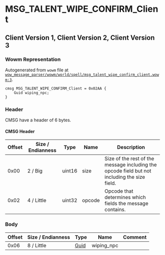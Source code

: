 # MSG_TALENT_WIPE_CONFIRM_Client

## Client Version 1, Client Version 2, Client Version 3

### Wowm Representation

Autogenerated from `wowm` file at [`wow_message_parser/wowm/world/spell/msg_talent_wipe_confirm_client.wowm:3`](https://github.com/gtker/wow_messages/tree/main/wow_message_parser/wowm/world/spell/msg_talent_wipe_confirm_client.wowm#L3).
```rust,ignore
cmsg MSG_TALENT_WIPE_CONFIRM_Client = 0x02AA {
    Guid wiping_npc;
}
```
### Header

CMSG have a header of 6 bytes.

#### CMSG Header

| Offset | Size / Endianness | Type   | Name   | Description |
| ------ | ----------------- | ------ | ------ | ----------- |
| 0x00   | 2 / Big           | uint16 | size   | Size of the rest of the message including the opcode field but not including the size field.|
| 0x02   | 4 / Little        | uint32 | opcode | Opcode that determines which fields the message contains.|

### Body

| Offset | Size / Endianness | Type | Name | Comment |
| ------ | ----------------- | ---- | ---- | ------- |
| 0x06 | 8 / Little | [Guid](../types/packed-guid.md) | wiping_npc |  |

